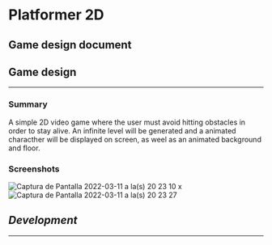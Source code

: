 # **Platformer 2D**

## Game design document


## Game design

---

### **Summary**

A simple 2D video game where the user must avoid hitting obstacles in order to stay alive.
An infinite level will be generated and a animated characther will be displayed on screen, as weel as an animated background and floor.


### **Screenshots**
![Captura de Pantalla 2022-03-11 a la(s) 20 23 10](https://user-images.githubusercontent.com/57450093/158000164-e8115821-f2d5-4132-b0fe-e8e6f569dd3b.png)
x
![Captura de Pantalla 2022-03-11 a la(s) 20 23 27](https://user-images.githubusercontent.com/57450093/158000172-e9fa1e07-9cdb-4179-b0ec-44198b15c011.png)


## _Development_

---


